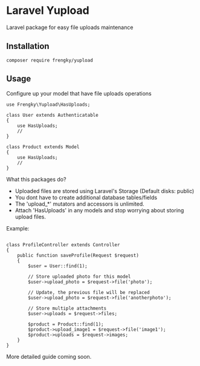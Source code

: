# Laravel Yupload

Laravel package for easy file uploads maintenance

## Installation
```
composer require frengky/yupload
```

## Usage
Configure up your model that have file uploads operations
```
use Frengky\Yupload\HasUploads;

class User extends Authenticatable
{
    use HasUploads;
    //
}

class Product extends Model
{
    use HasUploads;
    //
}
```
What this packages do?

- Uploaded files are stored using Laravel's Storage (Default disks: public)
- You dont have to create additional database tables/fields
- The 'upload_*' mutators and accessors is unlimited.
- Attach 'HasUploads' in any models and stop worrying about storing upload files. 

Example:
```

class ProfileController extends Controller
{
    public function saveProfile(Request $request)
    {
        $user = User::find(1);
        
        // Store uploaded photo for this model
        $user->upload_photo = $request->file('photo');
        
        // Update, the previous file will be replaced
        $user->upload_photo = $request->file('anotherphoto');
        
        // Store multiple attachments
        $user->uploads = $request->files;
        
        $product = Product::find(1);
        $product->upload_image1 = $request->file('image1'); 
        $product->uploads = $request->images;
    }
}

```
More detailed guide coming soon.